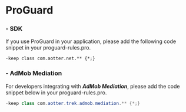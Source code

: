 # ProGuard

### &#x20;- SDK

If you use ProGuard in your application, please add the following code snippet in your proguard-rules.pro.

```
-keep class com.aotter.net.** {*;}
```

### - AdMob Mediation

For developers integrating with _**AdMob Mediation**_, please add the code snippet below in your proguard-rules.pro.

```java
-keep class com.aotter.trek.admob.mediation.** {*;}
```

